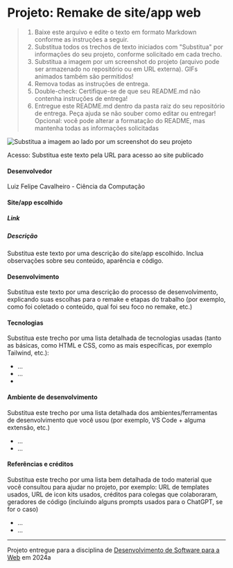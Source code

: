 # Projeto: Remake de site/app web

> 1. Baixe este arquivo e edite o texto em formato Markdown conforme as instruções a seguir.
> 2. Substitua todos os trechos de texto iniciados com "Substitua" por informações do seu projeto, conforme solicitado em cada trecho.
> 3. Substitua a imagem por um screenshot do projeto (arquivo pode ser armazenado no repositório ou em URL externa). GIFs animados também são permitidos!
> 4. Remova todas as instruções de entrega.
> 5. Double-check: Certifique-se de que seu README.md não contenha instruções de entrega!
> 6. Entregue este README.md dentro da pasta raiz do seu repositório de entrega. Peça ajuda se não souber como editar ou entregar!
> Opcional: você pode alterar a formatação do README, mas mantenha todas as informações solicitadas

![Substitua a imagem ao lado por um screenshot do seu projeto](https://mdswanson.com/static/chops-ux-step-4.png "Screenshot do projeto")


Acesso: Substitua este texto pela URL para acesso ao site publicado


#### Desenvolvedor
Luiz Felipe Cavalheiro - Ciência da Computação


#### Site/app escolhido

##### Link


##### Descrição
Substitua este texto por uma descrição do site/app escolhido. Inclua observações sobre seu conteúdo, aparência e código.

#### Desenvolvimento

Substitua este texto por uma descrição do processo de desenvolvimento, explicando suas escolhas para o remake e etapas do trabalho (por exemplo, como foi coletado o conteúdo, qual foi seu foco no remake, etc.)


#### Tecnologias

Substitua este trecho por uma lista detalhada de tecnologias usadas (tanto as básicas, como HTML e CSS, como as mais específicas, por exemplo Tailwind, etc.):
- ...
- ...
- 

#### Ambiente de desenvolvimento

Substitua este trecho por uma lista detalhada dos ambientes/ferramentas de desenvolvimento que você usou (por exemplo, VS Code + alguma extensão, etc.)
- ...
- ...

#### Referências e créditos

Substitua este trecho por uma lista bem detalhada de todo material que você consultou para ajudar no projeto, por exemplo:  URL de templates usados, URL de icon kits usados, créditos para colegas que colaboraram, geradores de código (incluindo alguns prompts usados para o ChatGPT, se for o caso)
- ...
- ...




---
Projeto entregue para a disciplina de [Desenvolvimento de Software para a Web](http://github.com/andreainfufsm/elc1090-2024a) em 2024a